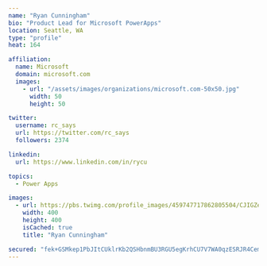 ```yaml
---
name: "Ryan Cunningham"
bio: "Product Lead for Microsoft PowerApps"
location: Seattle, WA
type: "profile"
heat: 164

affiliation:
  name: Microsoft
  domain: microsoft.com
  images:
    - url: "/assets/images/organizations/microsoft.com-50x50.jpg"
      width: 50
      height: 50

twitter:
  username: rc_says
  url: https://twitter.com/rc_says
  followers: 2374

linkedin:
  url: https://www.linkedin.com/in/rycu

topics:
  - Power Apps

images:
  - url: https://pbs.twimg.com/profile_images/459747717862805504/CJIGZejd_400x400.png
    width: 400
    height: 400
    isCached: true
    title: "Ryan Cunningham"

secured: "fek+GSMkep1PbJItCUklrKb2QSHbnmBU3RGU5egKrhCU7V7WA0qzESRJR4Cem9FOWwQn4jxqs7CO5r3rWAw9iArS28eRreFZiR0zzMezxqJqTvwgQ/8rgzB3LGfvKET13IOWHOpmrJz2cKnfF0GmaEYzqZ4entt2PQtTFDmyCONUl/UkSK9TwYSehktSEcQjzlks/ZShu5klq7WGTNjO/eoktaZg7F88Vpct4QKkfpcsfAOx2S7DTTahQ2xBPE/XmtaIag1mnGo0C9DCQVwO/r/TRq1csmVnawv82/73OFWDcbeNUTvozxP50527eJ2+OQAk4vnezlX+qC6XJq29G/1xk/SZjTMHA3GD/52MG7W8LzsfV8rQXLcVw+TGYOYqRY4ESzLBy6rezsuxSb0QXgBpnniwnZSPZt7gQhmui4I=;m8NE+M/Y0vmyNVxt7pcquw=="
---
```


